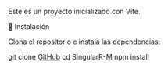 Este es un proyecto inicializado con Vite.

🔧 Instalación

Clona el repositorio e instala las dependencias:

git clone [GitHub](https://github.com/To-oDev/SingularR-M)
cd SingularR-M
npm install